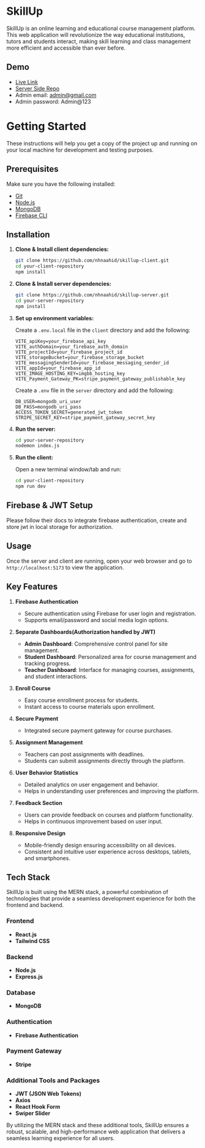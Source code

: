 
# SkillUp

SkillUp is an online learning and educational course management platform. This web application will revolutionize the way educational institutions, tutors and students interact, making skill learning and class management more efficient and accessible than ever before.
 

## Demo

- [Live Link](https://skillup-57533.web.app/)
- [Server Side Repo](https://github.com/nhnaahid/skillup-server)
- Admin email: admin@gmail.com
- Admin password: Admin@123

# Getting Started

These instructions will help you get a copy of the project up and running on your local machine for development and testing purposes.

## Prerequisites

Make sure you have the following installed:
- [Git](https://git-scm.com/)
- [Node.js](https://nodejs.org/)
- [MongoDB](https://www.mongodb.com/try/download/community)
- [Firebase CLI](https://firebase.google.com/docs/cli)

## Installation

1. **Clone & Install client dependencies:**

    ```bash
    git clone https://github.com/nhnaahid/skillup-client.git
    cd your-client-repository
    npm install
    ```

2. **Clone & Install server dependencies:**

    ```bash
    git clone https://github.com/nhnaahid/skillup-server.git
    cd your-server-repository
    npm install
    ```

4. **Set up environment variables:**

    Create a `.env.local` file in the `client` directory and add the following:

    ```env
    VITE_apiKey=your_firebase_api_key
    VITE_authDomain=your_firebase_auth_domain
    VITE_projectId=your_firebase_project_id
    VITE_storageBucket=your_firebase_storage_bucket
    VITE_messagingSenderId=your_firebase_messaging_sender_id
    VITE_appId=your_firebase_app_id
    VITE_IMAGE_HOSTING_KEY=imgbb_hosting_key
    VITE_Payment_Gateway_PK=stripe_payment_gateway_publishable_key
    ```

    Create a `.env` file in the `server` directory and add the following:

    ```env
    DB_USER=mongodb_uri_user
    DB_PASS=mongodb_uri_pass
    ACCESS_TOKEN_SECRET=generated_jwt_token
    STRIPE_SECRET_KEY=stripe_payment_gateway_secret_key
    ```

5. **Run the server:**

    ```bash
    cd your-server-repository
    nodemon index.js
    ```

6. **Run the client:**

    Open a new terminal window/tab and run:

    ```bash
    cd your-client-repository
    npm run dev
    ```

## Firebase & JWT Setup
Please follow their docs to integrate firebase authentication, create and store jwt in local storage for authorization.

## Usage

Once the server and client are running, open your web browser and go to `http://localhost:5173` to view the application.




## Key Features

1. **Firebase Authentication**
   - Secure authentication using Firebase for user login and registration.
   - Supports email/password and social media login options.

2. **Separate Dashboards(Authorization handled by JWT)**
   - **Admin Dashboard**: Comprehensive control panel for site management.
   - **Student Dashboard**: Personalized area for course management and tracking progress.
   - **Teacher Dashboard**: Interface for managing courses, assignments, and student interactions.

3. **Enroll Course**
   - Easy course enrollment process for students.
   - Instant access to course materials upon enrollment.

4. **Secure Payment**
   - Integrated secure payment gateway for course purchases.

5. **Assignment Management**
   - Teachers can post assignments with deadlines.
   - Students can submit assignments directly through the platform.

6. **User Behavior Statistics**
   - Detailed analytics on user engagement and behavior.
   - Helps in understanding user preferences and improving the platform.

7. **Feedback Section**
    - Users can provide feedback on courses and platform functionality.
    - Helps in continuous improvement based on user input.

8. **Responsive Design**
    - Mobile-friendly design ensuring accessibility on all devices.
    - Consistent and intuitive user experience across desktops, tablets, and smartphones.



## Tech Stack

SkillUp is built using the MERN stack, a powerful combination of technologies that provide a seamless development experience for both the frontend and backend.

### Frontend

- **React.js**
- **Tailwind CSS**

### Backend

- **Node.js**
- **Express.js**

### Database

- **MongoDB**

### Authentication

- **Firebase Authentication**

### Payment Gateway

- **Stripe**

### Additional Tools and Packages

- **JWT (JSON Web Tokens)**
- **Axios**
- **React Hook Form**
- **Swiper Slider**

By utilizing the MERN stack and these additional tools, SkillUp ensures a robust, scalable, and high-performance web application that delivers a seamless learning experience for all users.


